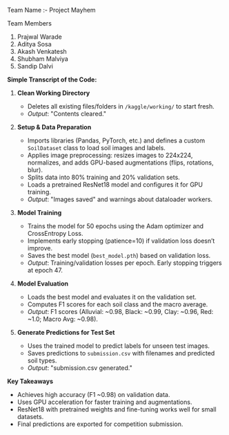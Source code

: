 
Team Name :- Project Mayhem

Team Members 
  1. Prajwal Warade
  2. Aditya Sosa
  3. Akash Venkatesh
  4. Shubham Malviya
  5. Sandip Dalvi

**Simple Transcript of the Code:**

1. **Clean Working Directory**  
   - Deletes all existing files/folders in `/kaggle/working/` to start fresh.  
   - *Output*: "Contents cleared."

2. **Setup & Data Preparation**  
   - Imports libraries (Pandas, PyTorch, etc.) and defines a custom `SoilDataset` class to load soil images and labels.  
   - Applies image preprocessing: resizes images to 224x224, normalizes, and adds GPU-based augmentations (flips, rotations, blur).  
   - Splits data into 80% training and 20% validation sets.  
   - Loads a pretrained ResNet18 model and configures it for GPU training.  
   - *Output*: "Images saved" and warnings about dataloader workers.

3. **Model Training**  
   - Trains the model for 50 epochs using the Adam optimizer and CrossEntropy Loss.  
   - Implements early stopping (patience=10) if validation loss doesn’t improve.  
   - Saves the best model (`best_model.pth`) based on validation loss.  
   - *Output*: Training/validation losses per epoch. Early stopping triggers at epoch 47.

4. **Model Evaluation**  
   - Loads the best model and evaluates it on the validation set.  
   - Computes F1 scores for each soil class and the macro average.  
   - *Output*: F1 scores (Alluvial: ~0.98, Black: ~0.99, Clay: ~0.96, Red: ~1.0; Macro Avg: ~0.98).

5. **Generate Predictions for Test Set**  
   - Uses the trained model to predict labels for unseen test images.  
   - Saves predictions to `submission.csv` with filenames and predicted soil types.  
   - *Output*: "submission.csv generated."

**Key Takeaways**  
- Achieves high accuracy (F1 ~0.98) on validation data.  
- Uses GPU acceleration for faster training and augmentations.  
- ResNet18 with pretrained weights and fine-tuning works well for small datasets.  
- Final predictions are exported for competition submission.
